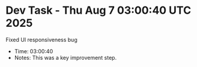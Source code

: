 # Dev Task - Thu Aug  7 03:00:40 UTC 2025
Fixed UI responsiveness bug
- Time: 03:00:40
- Notes: This was a key improvement step.
